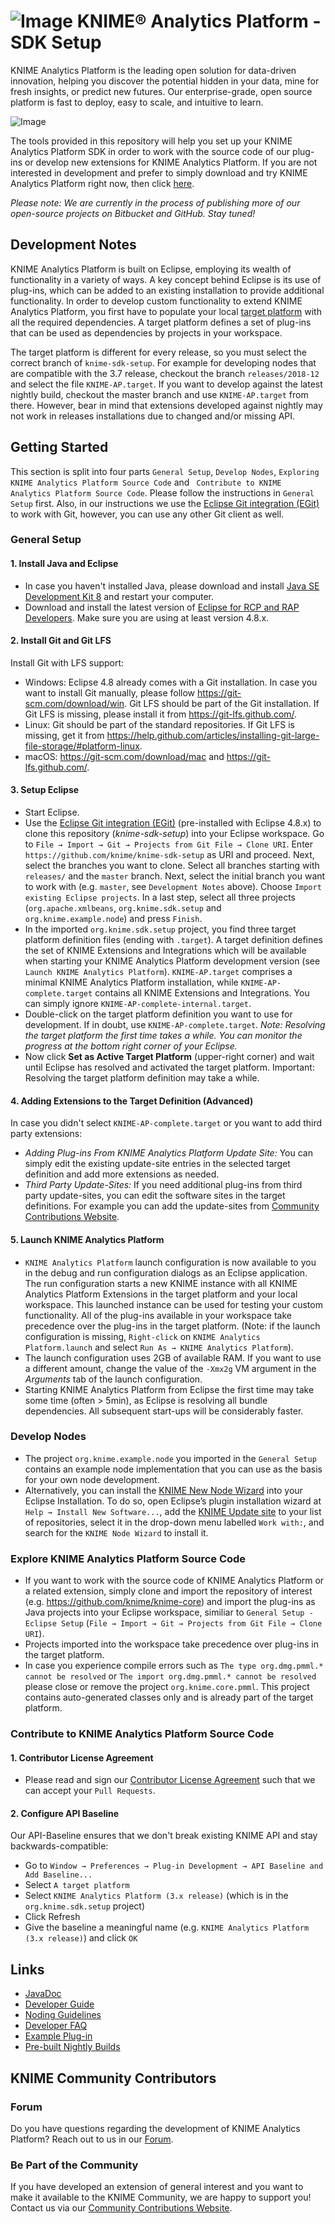 # ![Image](https://www.knime.com/files/knime_logo_github_40x40_4layers.png) KNIME® Analytics Platform - SDK Setup

KNIME Analytics Platform is the leading open solution for data-driven innovation, helping you discover the potential hidden in your data, mine for fresh insights, or predict new futures. Our enterprise-grade, open source platform is fast to deploy, easy to scale, and intuitive to learn.

![Image](https://www-cdn.knime.com/sites/default/files/inline-images/knime-analytics-platform.png)

The tools provided in this repository will help you set up your KNIME Analytics Platform SDK in order to work with the source code of our plug-ins or develop new extensions for KNIME Analytics Platform. If you are not interested in development and prefer to simply download and try KNIME Analytics Platform right now, then click [here](http://knime.com/downloads).

_Please note: We are currently in the process of publishing more of our open-source projects on Bitbucket and GitHub. Stay tuned!_

## Development Notes
KNIME Analytics Platform is built on Eclipse, employing its wealth of functionality in a variety of ways. A key concept behind Eclipse is its use of plug-ins, which can be added to an existing installation to provide additional functionality. In order to develop custom functionality to extend KNIME Analytics Platform, you first have to populate your local [target platform](https://wiki.eclipse.org/PDE/Target_Definitions) with all the required dependencies. A target platform defines a set of plug-ins that can be used as dependencies by projects in your workspace. 

The target platform is different for every release, so you must select the correct branch of ``knime-sdk-setup``. For example for developing
nodes that are compatible with the 3.7 release, checkout the branch ``releases/2018-12`` and select the file ``KNIME-AP.target``. If you want to develop against the latest nightly build, checkout the master branch and use ``KNIME-AP.target`` from there. However, bear in mind that extensions developed against nightly may not work in
releases installations due to changed and/or missing API.

## Getting Started
This section is split into four parts ``General Setup``,  ``Develop Nodes``, ``Exploring KNIME Analytics Platform Source Code`` and `` Contribute to KNIME Analytics Platform Source Code``.  Please follow the instructions in ``General Setup`` first. Also, in our instructions we use the [Eclipse Git integration (EGit)](https://www.eclipse.org/egit/) to work with Git, however, you can use any other Git client as well.

### General Setup
#### 1. Install Java and Eclipse
* In case you haven't installed Java, please download and install [Java SE Development Kit 8](https://adoptopenjdk.net/) and restart your computer.
* Download and install the latest version of [Eclipse for RCP and RAP Developers](https://www.eclipse.org/downloads/eclipse-packages/). Make sure you are using at least version 4.8.x.

#### 2. Install Git and Git LFS
Install Git with LFS support:

* Windows: Eclipse 4.8 already comes with a Git installation. In case you want to install Git manually, please follow https://git-scm.com/download/win. Git LFS should be part of the Git installation. If Git LFS is missing, please install it from https://git-lfs.github.com/.
* Linux: Git should be part of the standard repositories. If Git LFS is missing, get it from https://help.github.com/articles/installing-git-large-file-storage/#platform-linux.
* macOS: https://git-scm.com/download/mac and https://git-lfs.github.com/.

#### 3. Setup Eclipse
* Start Eclipse.
* Use the [Eclipse Git integration (EGit)](https://www.eclipse.org/egit/) (pre-installed with Eclipse 4.8.x) to clone this repository (_knime-sdk-setup_) into your Eclipse workspace. Go to ``File → Import → Git → Projects from Git File → Clone URI``. Enter ``https://github.com/knime/knime-sdk-setup`` as URI and proceed. Next, select the branches you want to clone. Select all branches starting with ``releases/`` and the `master` branch. Next, select the initial branch you want to work with (e.g. ``master``, see ``Development Notes`` above). Choose ``Import existing Eclipse projects``. In a last step, select all three projects (``org.apache.xmlbeans``, ``org.knime.sdk.setup`` and ``org.knime.example.node``) and press ``Finish``.
* In the imported ``org.knime.sdk.setup`` project, you find three target platform definition files (ending with ``.target``). A target definition defines the set of KNIME Extensions and Integrations which will be available when starting your KNIME Analytics Platform development version (see ``Launch KNIME Analytics Platform``). ``KNIME-AP.target`` comprises a minimal KNIME Analytics Platform installation, while ``KNIME-AP-complete.target`` contains all KNIME Extensions and Integrations. You can simply ignore ``KNIME-AP-complete-internal.target``.
* Double-click on the target platform definition you want to use for development. If in doubt, use ``KNIME-AP-complete.target``. _Note: Resolving the target platform the first time takes a while. You can monitor the progress at the bottom right corner of your Eclipse._
* Now click __Set as Active Target Platform__ (upper-right corner) and wait until Eclipse has resolved and activated the target platform. Important: Resolving the target platform definition may take a while.

#### 4. Adding Extensions to the Target Definition (Advanced)
In case you didn't select ``KNIME-AP-complete.target`` or you want to add third party extensions:

* _Adding Plug-ins From KNIME Analytics Platform Update Site:_ You can simply edit the existing update-site entries in the selected target definition and add more extensions as needed.
* _Third Party Update-Sites:_ If you need additional plug-ins from third party update-sites, you can edit the software sites in the target definitions. For example you can add the update-sites from [Community Contributions Website](https://www.knime.com/community).

#### 5. Launch KNIME Analytics Platform
* ``KNIME Analytics Platform`` launch configuration is now available to you in the debug and run configuration dialogs as an Eclipse application. The run configuration starts a new KNIME instance with all KNIME Analytics Platform Extensions in the target platform and your local workspace. This launched instance can be used for testing your custom functionality. All of the plug-ins available in your workspace take precedence over the plug-ins in the target platform. (Note: if the launch configuration is missing, ``Right-click`` on ``KNIME Analytics Platform.launch`` and select ``Run As → KNIME Analytics Platform``).
* The launch configuration uses 2GB of available RAM. If you want to use a different amount, change the value of the ``-Xmx2g`` VM argument in the _Arguments_ tab of the launch configuration.
* Starting KNIME Analytics Platform from Eclipse the first time may take some time (often > 5min), as Eclipse is resolving all bundle dependencies. All subsequent start-ups will be considerably faster.

### Develop Nodes
* The project ``org.knime.example.node`` you imported in the ``General Setup`` contains an example node implementation that you can use as the basis for your own node development.
* Alternatively, you can install the [KNIME New Node Wizard](https://www.knime.com/developer/documentation/wizard) into your Eclipse Installation. To do so, open Eclipse’s plugin installation wizard at ``Help → Install New Software...``, add the [KNIME Update site](http://update.knime.com/analytics-platform/3.7) to your list of repositories, select it in the drop-down menu labelled ``Work with:``, and search for the ``KNIME Node Wizard`` to install it.
### Explore KNIME Analytics Platform Source Code
* If you want to work with the source code of KNIME Analytics Platform or a related extension, simply clone and import the repository of interest (e.g. https://github.com/knime/knime-core) and import the plug-ins as Java projects into your Eclipse workspace, similiar to ``General Setup - Eclipse Setup`` (``File → Import → Git → Projects from Git File → Clone URI``). 
* Projects imported into the workspace take precedence over plug-ins in the target platform.
* In case you experience compile errors such as ``The type org.dmg.pmml.* cannot be resolved`` or ``The import org.dmg.pmml.* cannot be resolved`` please close or remove the project ``org.knime.core.pmml``. This project contains auto-generated classes only and is already part of the target platform.

### Contribute to KNIME Analytics Platform Source Code
#### 1. Contributor License Agreement
* Please read and sign our [Contributor License Agreement](https://github.com/knime/knime-sdk-setup/blob/master/CONTRIBUTING.MD) such that we can accept your ``Pull Requests``.

#### 2. Configure API Baseline
Our API-Baseline ensures that we don't break existing KNIME API and stay backwards-compatible:
* Go to ``Window → Preferences → Plug-in Development → API Baseline and Add Baseline...``
* Select ``A target platform``
* Select ``KNIME Analytics Platform (3.x release)`` (which is in the ``org.knime.sdk.setup`` project)
* Click Refresh
* Give the baseline a meaningful name (e.g. ``KNIME Analytics Platform (3.x release)``) and click ``OK``

## Links
* [JavaDoc](https://www.knime.com/javadoc-api)
* [Developer Guide](https://www.knime.com/developer-guide)
* [Noding Guidelines](https://tech.knime.org/files/development/noding_guidelines.pdf)
* [Developer FAQ](https://www.knime.com/developer/faq)
* [Example Plug-in](https://www.knime.com/developer/example/node-model)
* [Pre-built Nightly Builds](https://www.knime.com/form/nightly-build)

## KNIME Community Contributors
### Forum
Do you have questions regarding the development of KNIME Analytics Platform? Reach out to us in our [Forum](https://forum.knime.com/c/knime-development).

### Be Part of the Community
If you have developed an extension of general interest and you want to make it available to the KNIME Community, we are happy to support you! Contact us via our [Community Contributions Website](https://www.knime.com/community). 
